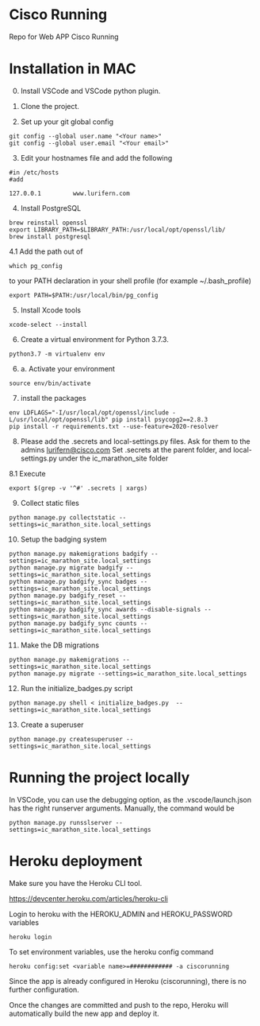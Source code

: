 # Cisco Running

Repo for Web APP Cisco Running

# Installation in MAC

0. Install VSCode and VSCode python plugin.

1. Clone the project.

2. Set up your git global config

``` 
git config --global user.name "<Your name>"     
git config --global user.email "<Your email>"
``` 

3. Edit your hostnames file and add the following

``` 
#in /etc/hosts
#add

127.0.0.1         www.lurifern.com
``` 

4. Install PostgreSQL 

``` 
brew reinstall openssl
export LIBRARY_PATH=$LIBRARY_PATH:/usr/local/opt/openssl/lib/
brew install postgresql
``` 

4.1 Add the path out of 

``` 
which pg_config
``` 
to your PATH declaration in your shell profile (for example ~/.bash_profile)

``` 
export PATH=$PATH:/usr/local/bin/pg_config
``` 
5. Install Xcode tools

``` 
xcode-select --install
``` 

6. Create a virtual environment for Python 3.7.3.

``` 
python3.7 -m virtualenv env
``` 

6. a. Activate your environment

``` 
source env/bin/activate
```

7. install the packages

``` 
env LDFLAGS="-I/usr/local/opt/openssl/include -L/usr/local/opt/openssl/lib" pip install psycopg2==2.8.3
pip install -r requirements.txt --use-feature=2020-resolver
``` 

8. Please add the .secrets and local-settings.py files. Ask for them to the admins lurifern@cisco.com
Set .secrets at the parent folder, and local-settings.py under the ic_marathon_site folder

8.1 Execute

``` 
export $(grep -v '^#' .secrets | xargs)
``` 

9. Collect static files

``` 
python manage.py collectstatic --settings=ic_marathon_site.local_settings
``` 

10. Setup the badging system

``` 
python manage.py makemigrations badgify --settings=ic_marathon_site.local_settings
python manage.py migrate badgify --settings=ic_marathon_site.local_settings
python manage.py badgify_sync badges --settings=ic_marathon_site.local_settings
python manage.py badgify_reset --settings=ic_marathon_site.local_settings
python manage.py badgify_sync awards --disable-signals --settings=ic_marathon_site.local_settings
python manage.py badgify_sync counts --settings=ic_marathon_site.local_settings
``` 

11. Make the DB migrations

``` 
python manage.py makemigrations --settings=ic_marathon_site.local_settings
python manage.py migrate --settings=ic_marathon_site.local_settings
```

12. Run the initialize_badges.py script

``` 
python manage.py shell < initialize_badges.py  --settings=ic_marathon_site.local_settings
``` 

13. Create a superuser

``` 
python manage.py createsuperuser --settings=ic_marathon_site.local_settings
```  


# Running the project locally

In VSCode, you can use the debugging option, as the .vscode/launch.json has the right runserver arguments.
Manually, the command would be

``` 
python manage.py runsslserver --settings=ic_marathon_site.local_settings
``` 

# Heroku deployment

Make sure you have the Heroku CLI tool.

https://devcenter.heroku.com/articles/heroku-cli

Login to heroku with the HEROKU_ADMIN and HEROKU_PASSWORD variables

``` 
heroku login
``` 

To set environment variables, use the heroku config command

``` 
heroku config:set <variable name>=############ -a ciscorunning
``` 

Since the app is already configured in Heroku (ciscorunning), there is no further configuration.

Once the changes are committed and push to the repo, Heroku will automatically build the new app and deploy it.